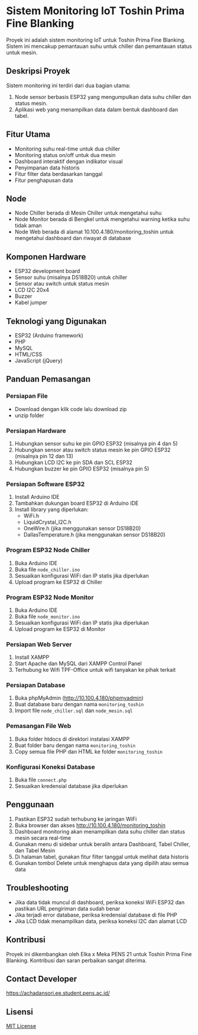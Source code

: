 # Sistem Monitoring IoT Toshin Prima Fine Blanking

Proyek ini adalah sistem monitoring IoT untuk Toshin Prima Fine Blanking. Sistem ini mencakup pemantauan suhu untuk chiller dan pemantauan status untuk mesin.

## Deskripsi Proyek

Sistem monitoring ini terdiri dari dua bagian utama:
1. Node sensor berbasis ESP32 yang mengumpulkan data suhu chiller dan status mesin.
2. Aplikasi web yang menampilkan data dalam bentuk dashboard dan tabel.

## Fitur Utama

- Monitoring suhu real-time untuk dua chiller
- Monitoring status on/off untuk dua mesin
- Dashboard interaktif dengan indikator visual
- Penyimpanan data historis
- Fitur filter data berdasarkan tanggal
- Fitur penghapusan data

## Node

- Node Chiller berada di Mesin Chiller untuk mengetahui suhu
- Node Monitor berada di Bengkel untuk mengetahui warning ketika suhu tidak aman
- Node Web berada di alamat 10.100.4.180/monitoring_toshin untuk mengetahui dashboard dan riwayat di database

## Komponen Hardware

- ESP32 development board
- Sensor suhu (misalnya DS18B20) untuk chiller
- Sensor atau switch untuk status mesin
- LCD I2C 20x4
- Buzzer
- Kabel jumper

## Teknologi yang Digunakan

- ESP32 (Arduino framework)
- PHP
- MySQL
- HTML/CSS
- JavaScript (jQuery)

## Panduan Pemasangan

### Persiapan File

- Download dengan klik code lalu download zip
- unzip folder

### Persiapan Hardware

1. Hubungkan sensor suhu ke pin GPIO ESP32 (misalnya pin 4 dan 5)
2. Hubungkan sensor atau switch status mesin ke pin GPIO ESP32 (misalnya pin 12 dan 13)
3. Hubungkan LCD I2C ke pin SDA dan SCL ESP32
4. Hubungkan buzzer ke pin GPIO ESP32 (misalnya pin 5)

### Persiapan Software ESP32

1. Install Arduino IDE
2. Tambahkan dukungan board ESP32 di Arduino IDE
3. Install library yang diperlukan:
   - WiFi.h
   - LiquidCrystal_I2C.h
   - OneWire.h (jika menggunakan sensor DS18B20)
   - DallasTemperature.h (jika menggunakan sensor DS18B20)

### Program ESP32 Node Chiller

1. Buka Arduino IDE
2. Buka file `node_chiller.ino`
3. Sesuaikan konfigurasi WiFi dan IP statis jika diperlukan
4. Upload program ke ESP32 di Chiller

### Program ESP32 Node Monitor

1. Buka Arduino IDE
2. Buka file `node_monitor.ino`
3. Sesuaikan konfigurasi WiFi dan IP statis jika diperlukan
4. Upload program ke ESP32 di Monitor

### Persiapan Web Server

1. Install XAMPP
2. Start Apache dan MySQL dari XAMPP Control Panel
3. Terhubung ke Wifi TPF-Office untuk wifi tanyakan ke pihak terkait

### Persiapan Database

1. Buka phpMyAdmin (http://10.100.4.180/phpmyadmin)
2. Buat database baru dengan nama `monitoring_toshin`
3. Import file `node_chiller.sql` dan `node_mesin.sql`

### Pemasangan File Web

1. Buka folder htdocs di direktori instalasi XAMPP
2. Buat folder baru dengan nama `monitoring_toshin`
3. Copy semua file PHP dan HTML ke folder `monitoring_toshin`

### Konfigurasi Koneksi Database

1. Buka file `connect.php`
2. Sesuaikan kredensial database jika diperlukan

## Penggunaan

1. Pastikan ESP32 sudah terhubung ke jaringan WiFi
2. Buka browser dan akses http://10.100.4.180/monitoring_toshin
3. Dashboard monitoring akan menampilkan data suhu chiller dan status mesin secara real-time
4. Gunakan menu di sidebar untuk beralih antara Dashboard, Tabel Chiller, dan Tabel Mesin
5. Di halaman tabel, gunakan fitur filter tanggal untuk melihat data historis
6. Gunakan tombol Delete untuk menghapus data yang dipilih atau semua data

## Troubleshooting

- Jika data tidak muncul di dashboard, periksa koneksi WiFi ESP32 dan pastikan URL pengiriman data sudah benar
- Jika terjadi error database, periksa kredensial database di file PHP
- Jika LCD tidak menampilkan data, periksa koneksi I2C dan alamat LCD

## Kontribusi

Proyek ini dikembangkan oleh Elka x Meka PENS 21 untuk Toshin Prima Fine Blanking. Kontribusi dan saran perbaikan sangat diterima.

## Contact Developer

https://achadansori.ee.student.pens.ac.id/

## Lisensi

[MIT License](https://opensource.org/licenses/MIT)
